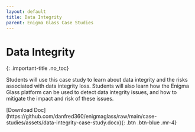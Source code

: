 ```yaml
---
layout: default
title: Data Integrity
parent: Enigma Glass Case Studies
---
```


# Data Integrity
{: .important-title .no_toc}

Students will use this case study to learn about data integrity and the risks associated with data integrity loss. Students will also learn how the Enigma Glass platform can be used to detect data integrity issues, and how to mitigate the impact and risk of these issues. 

<span class="fs-3">
[Download Doc](https://github.com/danfred360/enigmaglass/raw/main/case-studies/assets/data-integrity-case-study.docx){: .btn .btn-blue .mr-4}
</span>